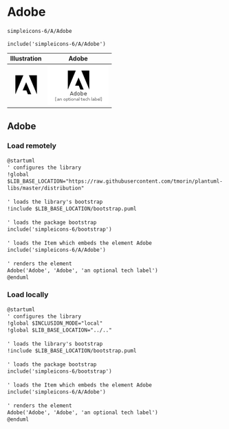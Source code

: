 # Adobe


```text
simpleicons-6/A/Adobe
```

```text
include('simpleicons-6/A/Adobe')
```



| Illustration | Adobe |
| :---: | :---: |
| ![illustration for Illustration](../../simpleicons-6/A/Adobe.png) | ![illustration for Adobe](../../simpleicons-6/A/Adobe.Local.png) |




## Adobe

### Load remotely
```plantuml
@startuml
' configures the library
!global $LIB_BASE_LOCATION="https://raw.githubusercontent.com/tmorin/plantuml-libs/master/distribution"

' loads the library's bootstrap
!include $LIB_BASE_LOCATION/bootstrap.puml

' loads the package bootstrap
include('simpleicons-6/bootstrap')

' loads the Item which embeds the element Adobe
include('simpleicons-6/A/Adobe')

' renders the element
Adobe('Adobe', 'Adobe', 'an optional tech label')
@enduml
```

### Load locally
```plantuml
@startuml
' configures the library
!global $INCLUSION_MODE="local"
!global $LIB_BASE_LOCATION="../.."

' loads the library's bootstrap
!include $LIB_BASE_LOCATION/bootstrap.puml

' loads the package bootstrap
include('simpleicons-6/bootstrap')

' loads the Item which embeds the element Adobe
include('simpleicons-6/A/Adobe')

' renders the element
Adobe('Adobe', 'Adobe', 'an optional tech label')
@enduml
```

